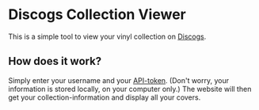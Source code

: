 # Discogs Collection Viewer

This is a simple tool to view your vinyl collection on [Discogs](https://www.discogs.com/).

## How does it work?

Simply enter your username and your [API-token](https://www.discogs.com/de/settings/developers).
(Don't worry, your information is stored locally, on your computer only.)
The website will then get your collection-information and display all your covers.